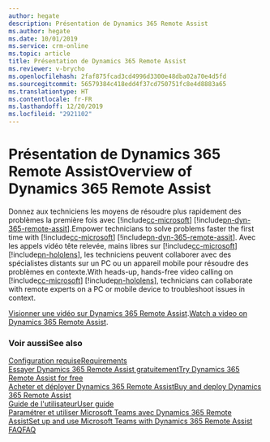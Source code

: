 ```yaml
---
author: hegate
description: Présentation de Dynamics 365 Remote Assist
ms.author: hegate
ms.date: 10/01/2019
ms.service: crm-online
ms.topic: article
title: Présentation de Dynamics 365 Remote Assist
ms.reviewer: v-brycho
ms.openlocfilehash: 2faf875fcad3cd4996d3300e48dba02a70e4d5fd
ms.sourcegitcommit: 56579384c418edd4f37cd750751fc8e4d8883a65
ms.translationtype: HT
ms.contentlocale: fr-FR
ms.lasthandoff: 12/20/2019
ms.locfileid: "2921102"
---
```

# <a name="overview-of-dynamics-365-remote-assist"></a><span data-ttu-id="0a335-103">Présentation de Dynamics 365 Remote Assist</span><span class="sxs-lookup"><span data-stu-id="0a335-103">Overview of Dynamics 365 Remote Assist</span></span>

<span data-ttu-id="0a335-104">Donnez aux techniciens les moyens de résoudre plus rapidement des problèmes la première fois avec [!include[cc-microsoft](../includes/cc-microsoft.md)] [!include[pn-dyn-365-remote-assit](../includes/pn-dyn-365-remote-assist.md)].</span><span class="sxs-lookup"><span data-stu-id="0a335-104">Empower technicians to solve problems faster the first time with [!include[cc-microsoft](../includes/cc-microsoft.md)] [!include[pn-dyn-365-remote-assit](../includes/pn-dyn-365-remote-assist.md)].</span></span> <span data-ttu-id="0a335-105">Avec les appels vidéo tête relevée, mains libres sur [!include[cc-microsoft](../includes/cc-microsoft.md)] [!include[pn-hololens](../includes/pn-hololens.md)], les techniciens peuvent collaborer avec des spécialistes distants sur un PC ou un appareil mobile pour résoudre des problèmes en contexte.</span><span class="sxs-lookup"><span data-stu-id="0a335-105">With heads-up, hands-free video calling on [!include[cc-microsoft](../includes/cc-microsoft.md)] [!include[pn-hololens](../includes/pn-hololens.md)], technicians can collaborate with remote experts on a PC or mobile device to troubleshoot issues in context.</span></span> 

<span data-ttu-id="0a335-106">[Visionner une vidéo sur Dynamics 365 Remote Assist](https://www.youtube.com/watch?v=V732PXZHLiU).</span><span class="sxs-lookup"><span data-stu-id="0a335-106">[Watch a video on Dynamics 365 Remote Assist](https://www.youtube.com/watch?v=V732PXZHLiU).</span></span>

### <a name="see-also"></a><span data-ttu-id="0a335-107">Voir aussi</span><span class="sxs-lookup"><span data-stu-id="0a335-107">See also</span></span>
[<span data-ttu-id="0a335-108">Configuration requise</span><span class="sxs-lookup"><span data-stu-id="0a335-108">Requirements</span></span>](requirements.md)<br/>
[<span data-ttu-id="0a335-109">Essayer Dynamics 365 Remote Assist gratuitement</span><span class="sxs-lookup"><span data-stu-id="0a335-109">Try Dynamics 365 Remote Assist for free</span></span>](try-remote-assist-free.md)<br/>
[<span data-ttu-id="0a335-110">Acheter et déployer Dynamics 365 Remote Assist</span><span class="sxs-lookup"><span data-stu-id="0a335-110">Buy and deploy Dynamics 365 Remote Assist</span></span>](buy-and-deploy-remote-assist.md)<br>
[<span data-ttu-id="0a335-111">Guide de l'utilisateur</span><span class="sxs-lookup"><span data-stu-id="0a335-111">User guide</span></span>](user-guide.md)<br/>
[<span data-ttu-id="0a335-112">Paramétrer et utiliser Microsoft Teams avec Dynamics 365 Remote Assist</span><span class="sxs-lookup"><span data-stu-id="0a335-112">Set up and use Microsoft Teams with Dynamics 365 Remote Assist</span></span>](use-microsoft-teams-with-remote-assist.md)<br/>
[<span data-ttu-id="0a335-113">FAQ</span><span class="sxs-lookup"><span data-stu-id="0a335-113">FAQ</span></span>](faq.md)<br/>
